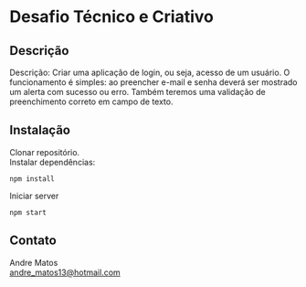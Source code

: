 # Desafio Técnico e Criativo

## Descrição

Descrição:
Criar uma aplicação de login, ou seja, acesso de um usuário. O funcionamento é simples: ao preencher e-mail e senha deverá ser mostrado um alerta com sucesso ou erro. Também teremos uma validação de preenchimento correto em campo de texto.

## Instalação

Clonar repositório.  
Instalar dependências:
```
npm install
```  
  
Iniciar server  
```
npm start
```  

## Contato

Andre Matos  
andre_matos13@hotmail.com  